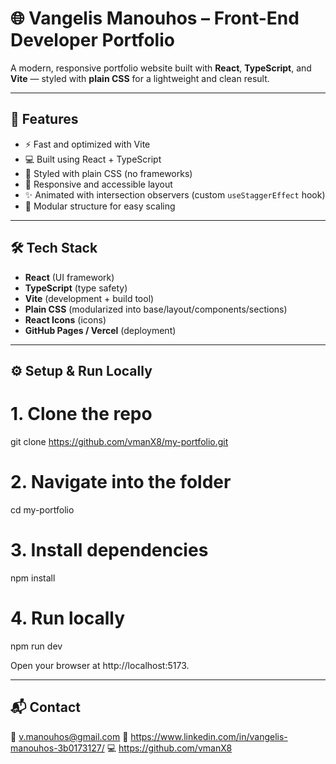 # 🌐 Vangelis Manouhos – Front-End Developer Portfolio

A modern, responsive portfolio website built with **React**, **TypeScript**, and **Vite** — styled with **plain CSS** for a lightweight and clean result.

---

## 🧩 Features
- ⚡ Fast and optimized with Vite
- 💻 Built using React + TypeScript
- 🎨 Styled with plain CSS (no frameworks)
- 🧠 Responsive and accessible layout
- ✨ Animated with intersection observers (custom `useStaggerEffect` hook)
- 📂 Modular structure for easy scaling

---

## 🛠️ Tech Stack
- **React** (UI framework)
- **TypeScript** (type safety)
- **Vite** (development + build tool)
- **Plain CSS** (modularized into base/layout/components/sections)
- **React Icons** (icons)
- **GitHub Pages / Vercel** (deployment)

---

## ⚙️ Setup & Run Locally

# 1. Clone the repo
git clone https://github.com/vmanX8/my-portfolio.git

# 2. Navigate into the folder
cd my-portfolio

# 3. Install dependencies
npm install

# 4. Run locally
npm run dev

Open your browser at http://localhost:5173.

---

## 📬 Contact
📧 v.manouhos@gmail.com
🔗 https://www.linkedin.com/in/vangelis-manouhos-3b0173127/
💻 https://github.com/vmanX8
